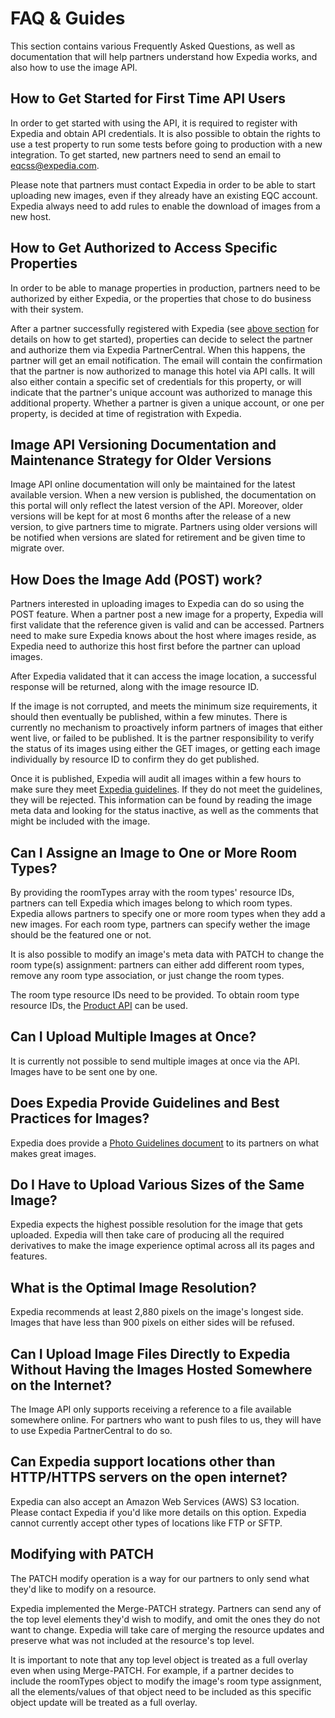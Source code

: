 # FAQ & Guides
This section contains various Frequently Asked Questions, as well as documentation that will help partners understand how Expedia works, and also how to use the image API.

<a name="/howtogetstarted"></a>
## How to Get Started for First Time API Users
In order to get started with using the API, it is required to register with Expedia and obtain API credentials. It is also possible to obtain the rights to use a test property to run some tests before going to production with a new integration. To get started, new partners need to send an email to eqcss@expedia.com.

Please note that partners must contact Expedia in order to be able to start uploading new images, even if they already have an existing EQC account. Expedia always need to add rules to enable the download of images from a new host.

## How to Get Authorized to Access Specific Properties
In order to be able to manage properties in production, partners need to be authorized by either Expedia, or the properties that chose to do business with their system.

After a partner successfully registered with Expedia (see [above section](#/howtogetstarted) for details on how to get started), properties can decide to select the partner and authorize them via Expedia PartnerCentral. When this happens, the partner will get an email notification. The email will contain the confirmation that the partner is now authorized to manage this hotel via API calls. It will also either contain a specific set of credentials for this property, or will indicate that the partner's unique account was authorized to manage this additional property. Whether a partner is given a unique account, or one per property, is decided at time of registration with Expedia.

## Image API Versioning Documentation and Maintenance Strategy for Older Versions

Image API online documentation will only be maintained for the latest available version. When a new version is published, the documentation on this portal will only reflect the latest version of the API. Moreover, older versions will be kept for at most 6 months after the release of a new version, to give partners time to migrate. Partners using older versions will be notified when versions are slated for retirement and be given time to migrate over.

## How Does the Image Add (POST) work?

Partners interested in uploading images to Expedia can do so using the POST feature. When a partner post a new image for a property, Expedia will first validate that the reference given is valid and can be accessed. Partners need to make sure Expedia knows about the host where images reside, as Expedia need to authorize this host first before the partner can upload images.

After Expedia validated that it can access the image location, a successful response will be returned, along with the image resource ID.

If the image is not corrupted, and meets the minimum size requirements, it should then eventually be published, within a few minutes. There is currently no mechanism to proactively inform partners of images that either went live, or failed to be published. It is the partner responsibility to verify the status of its images using either the GET images, or getting each image individually by resource ID to confirm they do get published.

Once it is published, Expedia will audit all images within a few hours to make sure they meet [Expedia guidelines](https://expediagso.secure.force.com/kb/articles/en_US/Policy/About-Rejected-Photos/?q=Photos&l=en_US&fs=Search&pn=1). If they do not meet the guidelines, they will be rejected. This information can be found by reading the image meta data and looking for the status inactive, as well as the comments that might be included with the image.

## Can I Assigne an Image to One or More Room Types?

By providing the roomTypes array with the room types' resource IDs, partners can tell Expedia which images belong to which room types. Expedia allows partners to specify one or more room types when they add a new images. For each room type, partners can specify wether the image should be the featured one or not.

It is also possible to modify an image's meta data with PATCH to change the room type(s) assignment: partners can either add different room types, remove any room type association, or just change the room types.

The room type resource IDs need to be provided. To obtain room type resource IDs, the [Product API](/apis/product-management/product-api/quick-start.html) can be used.

## Can I Upload Multiple Images at Once?

It is currently not possible to send multiple images at once via the API. Images have to be sent one by one.

## Does Expedia Provide Guidelines and Best Practices for Images?

Expedia does provide a [Photo Guidelines document](https://a.travel-assets.com/epc/content-ui/trunk/9b41a87/pdf/PhotoTips.en-US.pdf) to its partners on what makes great images.

## Do I Have to Upload Various Sizes of the Same Image?

Expedia expects the highest possible resolution for the image that gets uploaded. Expedia will then take care of producing all the required derivatives to make the image experience optimal across all its pages and features.

## What is the Optimal Image Resolution?

Expedia recommends at least 2,880 pixels on the image's longest side. Images that have less than 900 pixels on either sides will be refused.

## Can I Upload Image Files Directly to Expedia Without Having the Images Hosted Somewhere on the Internet?

The Image API only supports receiving a reference to a file available somewhere online. For partners who want to push files to us, they will have to use Expedia PartnerCentral to do so.

## Can Expedia support locations other than HTTP/HTTPS servers on the open internet?

Expedia can also accept an Amazon Web Services (AWS) S3 location. Please contact Expedia if you'd like more details on this option. Expedia cannot currently accept other types of locations like FTP or SFTP.


## Modifying with PATCH

The PATCH modify operation is a way for our partners to only send what they'd like to modify on a resource. 

Expedia implemented the Merge-PATCH strategy. Partners can send any of the top level elements they'd wish to modify, and omit the ones they do not want to change. Expedia will take care of merging the resource updates and preserve what was not included at the resource's top level.

It is important to note that any top level object is treated as a full overlay even when using Merge-PATCH. For example, if a partner decides to include the roomTypes object to modify the image's room type assignment, all the elements/values of that object need to be included as this specific object update will be treated as a full overlay.


